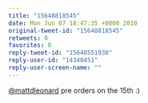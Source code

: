 ```yaml
---
title: "15648818545"
date: Mon Jun 07 18:47:35 +0000 2010
original-tweet-id: "15648818545"
retweets: 0
favorites: 0
reply-tweet-id: "15648551930"
reply-user-id: "14340451"
reply-user-screen-name: ""
---
```

<a href="https://twitter.com/mattdleonard">@mattdleonard</a> pre orders on the 15th :)
